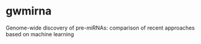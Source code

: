 # gwmirna
Genome-wide discovery of pre-miRNAs: comparison of recent approaches based on machine learning

